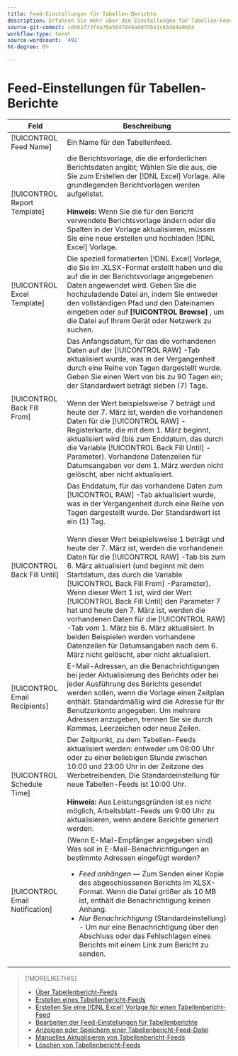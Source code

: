```yaml
---
title: Feed-Einstellungen für Tabellen-Berichte
description: Erfahren Sie mehr über die Einstellungen für Tabellen-Feeds.
source-git-commit: cd461f73f4a70a5647844a6075ba1c65d64a9b04
workflow-type: tm+mt
source-wordcount: '492'
ht-degree: 0%

---
```


# Feed-Einstellungen für Tabellen-Berichte

| Feld | Beschreibung |
|---|---|
| [!UICONTROL Feed Name] | Ein Name für den Tabellenfeed. |
| [!UICONTROL Report Template] | die Berichtsvorlage, die die erforderlichen Berichtsdaten angibt; Wählen Sie die aus, die Sie zum Erstellen der [!DNL Excel] Vorlage. Alle grundlegenden Berichtvorlagen werden aufgelistet.<br><br><b>Hinweis:</b> Wenn Sie die für den Bericht verwendete Berichtsvorlage ändern oder die Spalten in der Vorlage aktualisieren, müssen Sie eine neue erstellen und hochladen [!DNL Excel] Vorlage. |
| [!UICONTROL Excel Template] | Die speziell formatierten [!DNL Excel] Vorlage, die Sie im .XLSX-Format erstellt haben und die auf die in der Berichtsvorlage angegebenen Daten angewendet wird. Geben Sie die hochzuladende Datei an, indem Sie entweder den vollständigen Pfad und den Dateinamen eingeben oder auf <b>[!UICONTROL Browse]</b> , um die Datei auf Ihrem Gerät oder Netzwerk zu suchen. |
| [!UICONTROL Back Fill From] | Das Anfangsdatum, für das die vorhandenen Daten auf der [!UICONTROL RAW] -Tab aktualisiert wurde, was in der Vergangenheit durch eine Reihe von Tagen dargestellt wurde. Geben Sie einen Wert von bis zu 90 Tagen ein; der Standardwert beträgt sieben (7) Tage.<br><br>Wenn der Wert beispielsweise 7 beträgt und heute der 7. März ist, werden die vorhandenen Daten für die [!UICONTROL RAW] -Registerkarte, die mit dem 1. März beginnt, aktualisiert wird (bis zum Enddatum, das durch die Variable [!UICONTROL Back Fill Until] -Parameter). Vorhandene Datenzeilen für Datumsangaben vor dem 1. März werden nicht gelöscht, aber nicht aktualisiert. |
| [!UICONTROL Back Fill Until] | Das Enddatum, für das vorhandene Daten zum [!UICONTROL RAW] -Tab aktualisiert wurde, was in der Vergangenheit durch eine Reihe von Tagen dargestellt wurde. Der Standardwert ist ein (1) Tag.<br><br>Wenn dieser Wert beispielsweise 1 beträgt und heute der 7. März ist, werden die vorhandenen Daten für die [!UICONTROL RAW] -Tab bis zum 6. März aktualisiert (und beginnt mit dem Startdatum, das durch die Variable [!UICONTROL Back Fill From] -Parameter). Wenn dieser Wert 1 ist, wird der Wert [!UICONTROL Back Fill Until] den Parameter 7 hat und heute den 7. März ist, werden die vorhandenen Daten für die [!UICONTROL RAW] -Tab vom 1. März bis 6. März aktualisiert. In beiden Beispielen werden vorhandene Datenzeilen für Datumsangaben nach dem 6. März nicht gelöscht, aber nicht aktualisiert. |
| [!UICONTROL Email Recipients] | E-Mail-Adressen, an die Benachrichtigungen bei jeder Aktualisierung des Berichts oder bei jeder Ausführung des Berichts gesendet werden sollen, wenn die Vorlage einen Zeitplan enthält. Standardmäßig wird die Adresse für Ihr Benutzerkonto angegeben. Um mehrere Adressen anzugeben, trennen Sie sie durch Kommas, Leerzeichen oder neue Zeilen. |
| [!UICONTROL Schedule Time] | Der Zeitpunkt, zu dem Tabellen-Feeds aktualisiert werden: entweder um 08:00 Uhr oder zu einer beliebigen Stunde zwischen 10:00 und 23:00 Uhr in der Zeitzone des Werbetreibenden. Die Standardeinstellung für neue Tabellen-Feeds ist 10:00 Uhr.<br><br><b>Hinweis:</b> Aus Leistungsgründen ist es nicht möglich, Arbeitsblatt-Feeds um 9:00 Uhr zu aktualisieren, wenn andere Berichte generiert werden. |
| [!UICONTROL Email Notification] | (Wenn E-Mail-Empfänger angegeben sind) Was soll in E-Mail-Benachrichtigungen an bestimmte Adressen eingefügt werden?<ul><li><i>Feed anhängen</i> — Zum Senden einer Kopie des abgeschlossenen Berichts im XLSX-Format. Wenn die Datei größer als 10 MB ist, enthält die Benachrichtigung keinen Anhang.</li><li><i>Nur Benachrichtigung</i> (Standardeinstellung) - Um nur eine Benachrichtigung über den Abschluss oder das Fehlschlagen eines Berichts mit einem Link zum Bericht zu senden.</li></ul> |

>[!MORELIKETHIS]
>
>* [Über Tabellenbericht-Feeds](spreadsheet-feed-about.md)
>* [Erstellen eines Tabellenbericht-Feeds](spreadsheet-feed-create.md)
>* [Erstellen Sie eine [!DNL Excel] Vorlage für einen Tabellenbericht-Feed](spreadsheet-feed-create-excel-template.md)
>* [Bearbeiten der Feed-Einstellungen für Tabellenberichte](spreadsheet-feed-edit.md)
>* [Anzeigen oder Speichern einer Tabellenbericht-Feed-Datei](spreadsheet-feed-view-or-save.md)
>* [Manuelles Aktualisieren von Tabellenbericht-Feeds](spreadsheet-feed-refresh.md)
>* [Löschen von Tabellenbericht-Feeds](spreadsheet-feed-delete.md)

